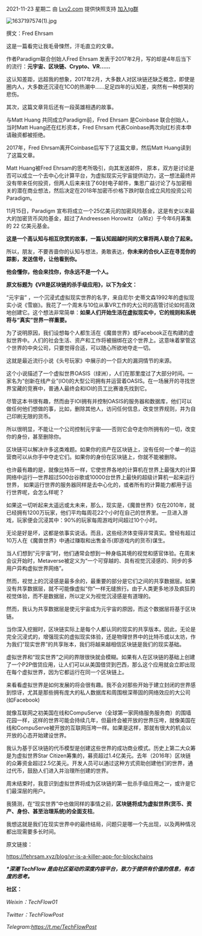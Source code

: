2021-11-23 星期二 由 [Lvv2.com](https://lvv2.com/t/3424542) 提供快照支持 [加入tg群](https://t.me/lvv2com_chat)

![1637197574(1).jpg](https://www.techflow520.com/storage/u/image/20211118/1637198124978387.jpg "1637198124978387.jpg")

撰文：Fred Ehrsam

这是一篇看完让我毛骨悚然，汗毛直立的文章。 

作者Paradigm联合创始人Fred Ehrsam 发表于2017年2月，写的却是4年后当下的流行：**元宇宙、区块链、Crypto、VR……**

这认知差距，远超我的想象，2017年2月，大多数人对区块链还缺乏概念，即使是圈内人，大多数还沉浸在1CO的热潮中……足足四年的认知差，突然有一种想哭的悲伤。

其次，这篇文章背后还有一段英雄相遇的故事。

与Matt Huang 共同成立Paradigm前，Fred Ehrsam 是Coinbase 联合创始人，当时Matt Huang还在红杉资本，Fred Ehrsam 代表Coinbase两次向红杉资本申请融资都被拒绝。

2017年，Fred Ehrsam离开Coinbase后写下了这篇文章，然后Matt Huang读到了这篇文章。

Matt Huang被Fred Ehrsam的思考所吸引，向其发送邮件， 原本，双方是讨论是否可以成立一个去中心化计算平台，为虚拟现实元宇宙提供动力，这一想法最终并没有带来任何投资，但两人后来来往了60封电子邮件，集思广益讨论了与加密相关的潜在商业想法，然后决定在2018年加密币价格下跌时联合成立风险投资公司Paradigm。

11月15日，Paradigm 宣布将成立一个25亿美元的加密风险基金，这是有史以来最大的加密货币风险基金，超过了Andreessen Horowitz （a16z）于今年6月筹集的 22 亿美元基金。

**这是一个高认知与相互欣赏的故事，一篇认知超越时间的文章将两人联合了起来。**

所以，朋友，不要吝啬你的认知与想法，勇敢表达，**你未来的合伙人正在寻觅你的踪影，发送信号，让他看到你。**

**他会懂你，他会来找你，你永远不是一个人。**

**原文标题为《VR是区块链的杀手级应用》，以下为全文：**

“元宇宙” ，一个沉浸式虚拟现实世界的名字，来自尼尔·史蒂文森1992年的虚拟现实小说《雪崩》。我花了一个周末与10位从事VR工作的大公司的高管讨论如何高效地创建它。这个想法非常简单：**如果人们开始生活在虚拟现实中，它的规则和系统将与“真实”世界一样重要。**

为了说明原因，我们设想每个人都生活在《魔兽世界》或Facebook正在构建的虚拟世界中。人们的社会生活、资产和工作将被捆绑在这个世界上。这意味着掌管这个世界的中央公司，只要觉得合适，可以随心所欲地夺走一切。

这就是最近流行小说《头号玩家》中展示的一个巨大的漏洞情节的来源。

这个小说描述了一个虚拟世界OASIS（绿洲），人们在那里度过了大部分时间。一家名为“创新在线产业”(IOI)的大型公司拥有并运营着OASIS。在一场展开的寻找世界宝藏的竞赛中，普通人最终会和IOI的员工比赛谁先找到它。 

尽管这本书很有趣，然而由于IOI拥有并控制OASIS的服务器和数据库，他们可以做任何他们想做的事，比如，删除其他人，访问任何信息，改变世界规则，并为自己印刷无限的货币。 

所以很明显，不能让一个公司控制元宇宙——否则它会夺走你所拥有的一切，改变你的身份，甚至删除你。

区块链可以解决许多这类难题。如果你的资产在区块链上，没有任何一个单一的运营商可以从你手中夺走它们。如果你的身份在区块链上，你就不能被删除。

也许最有趣的是，就像比特币一样，它使世界各地的计算机在世界上最强大的计算网络中运行—世界超过500台谷歌或10000台世界上最快的超级计算机一起来运行世界， 如果运行世界的服务器同样是去中心化的，或者所有的计算能力都用于运行世界呢，会怎么样呢？ 

如果这一切听起来太遥远或太未来，那么，现实是，《魔兽世界》仅在2010年，就已经拥有1200万玩家，他们平均每周花22个小时在自己的世界里。一旦进入游戏，玩家便会沉浸其中：90%的玩家每周游戏时间超过10个小时。 

无论是好是坏，这都是依事实说话。而且，这些经济体变得非常真实。曾经有超过10万人在《魔兽世界》中通过赚取和出售金币(即游戏内的货币)谋生。 

当人们想到“元宇宙”时，他们通常会想到一种身临其境的视觉和感官体验。在周末会议开始时，Metaverse被定义为“一个可穿越的、具有视觉沉浸感的、同步的多用户异构虚拟世界网络”。

然而，视觉上的沉浸感是最多余的，最重要的部分是它们之间的共享数据层。如果没有共享数据层，就不可能像虚拟“你”一样无缝旅行。由于人类更多地涉及疯狂的视觉体验，而不是数据层，所以定义为视觉沉浸感是有道理的。

然而，我认为共享数据层是使元宇宙成为元宇宙的原因，而这个数据层将基于区块链。

当你深入挖掘时，区块链实际上是每个人都认同的现实的共享版本。因此，无论是完全沉浸式的，增强现实的虚拟现实体验，还是物理世界中的比特币或以太坊，作为我们“现实世界”的共享账本，我们将越来越相信区块链是我们的现实基础。

虚拟世界和“现实世界”之间的界限很快就会模糊。如果有人在区块链的基础上创建了一个P2P借贷应用，让人们可以从美国借贷到巴西，那么这个应用就会立即出现在每个虚拟世界，因为它都运行在同一个区块链上。

来看看虚拟世界是如何发展的将会很有趣。我不会对那些开始于建立封闭的世界感到惊讶，尤其是那些拥有庞大的私人数据库和周围根深蒂固的网络效应的大公司(如Facebook)

就像互联网之初美国在线和CompuServe（全球第一家网络服务服务商）的围墙花园一样，这样的世界可能会持续几年，但最终会被开放的世界压垮，就像美国在线和CompuServe被开放的互联网压垮一样。如果是这样，那就有很大的机会以开放的心态开始建设世界。

我认为基于区块链的代币模型是创建这些世界的成功商业模式。历史上第二大众筹是为虚拟世界Star Citizen筹集的，募资超过1.4亿美元。去年（2016年）区块链的众筹资金超过2.5亿美元。开发人员可以通过这种方式资助创建他们的世界，通过代币，鼓励人们进入并治理所创建的世界。

周末结束时，我意识到虚拟世界将成为区块链的第一批杀手级应用之一，或许是它们最深层的用户。

我猜测，在“现实世界”中也做同样的事情之前，**区块链将成为虚拟世界(货币、资产、身份、甚至治理系统)的全面支柱**。

我想这就是我们在现实世界中的最终结局，问题只是哪一个先出现，以及两种情况都出现需要多长时间。

原文链接：

https://fehrsam.xyz/blog/vr-is-a-killer-app-for-blockchains

_**\*深潮 TechFlow 是由社区驱动的深度内容平台，致力于提供有价值的信息，有态度的思考。**_

**社区：**

_Weixin：TechFlow01_

_Twitter：TechFlowPost_

_Telegram:https://t.me/TechFlowPost_